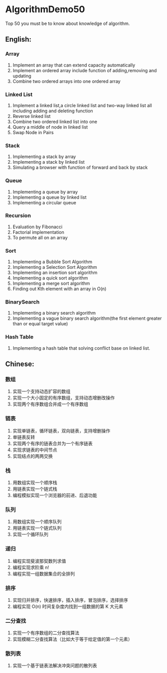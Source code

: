 # AlgorithmDemo50

Top 50 you must be to know about knowledge of algorithm.

## English:

### Array

1. Implement an array that can extend capacity automatically
2. Implement an ordered array include function of adding,removing and updating
3. Combine two ordered arrays into one ordered array

### Linked List

1. Implement a linked list,a circle linked list and two-way linked list all including adding and deleting function
2. Reverse linked list
3. Combine two ordered linked list into one
4. Query a middle of node in linked list
5. Swap Node in Pairs

### Stack

1. Implementing a stack by array
2. Implementing a stack by linked list
3. Simulating a browser with function of forward and back by stack

### Queue

1. Implementing a queue by array
2. Implementing a queue by linked list
3. Implementing a circular queue

### Recursion

1. Evaluation by Fibonacci
2. Factorial implementation
3. To permute all on an array

### Sort

1. Implementing a Bubble Sort Algorithm
2. Implementing a Selection Sort Algorithm
3. Implementing an insertion sort algorithm
4. Implementing a quick sort algorithm
5. Implementing a merge sort algorithm
6. Finding out Kth element with an array in O(n)

### BinarySearch

1. Implementing a binary search algorithm
2. Implementing a vague binary search algorithm(the first element greater than or equal target value)

### Hash Table

1. Implementing a hash table that solving conflict base on linked list.


## Chinese:

### 数组

1. 实现一个支持动态扩容的数组
2. 实现一个大小固定的有序数组，支持动态增删改操作
3. 实现两个有序数组合并成一个有序数组

### 链表

1. 实现单链表，循环链表，双向链表，支持增删操作
2. 单链表反转
3. 实现两个有序的链表合并为一个有序链表
4. 实现求链表的中间节点
5. 实现结点的两两交换

### 栈

1. 用数组实现一个顺序栈 
2. 用链表实现一个链式栈
3. 编程模拟实现一个浏览器的前进、后退功能

### 队列

1. 用数组实现一个顺序队列
2. 用链表实现一个链式队列
3. 实现一个循环队列

### 递归

1. 编程实现斐波那契数列求值
2. 编程实现求阶乘 n!
3. 编程实现一组数据集合的全排列

### 排序

1. 实现归并排序，快速排序，插入排序，冒泡排序，选择排序
2. 编程实现 O(n) 时间复杂度内找到一组数据的第 K 大元素

### 二分查找

1. 实现一个有序数组的二分查找算法
2. 实现模糊二分查找算法（比如大于等于给定值的第一个元素）

### 散列表

1. 实现一个基于链表法解决冲突问题的散列表